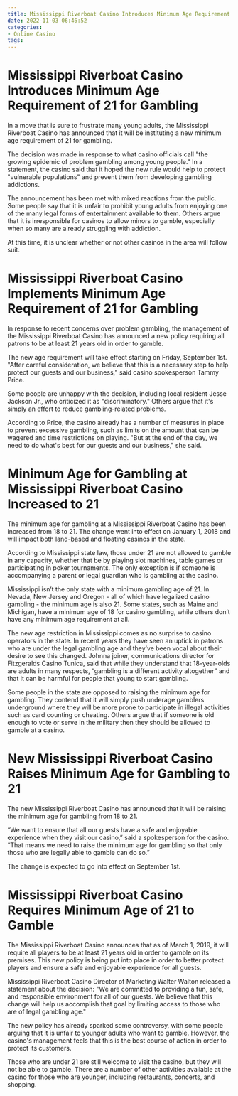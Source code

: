 ```yaml
---
title: Mississippi Riverboat Casino Introduces Minimum Age Requirement of 21 for Gambling
date: 2022-11-03 06:46:52
categories:
- Online Casino
tags:
---
```



#  Mississippi Riverboat Casino Introduces Minimum Age Requirement of 21 for Gambling

In a move that is sure to frustrate many young adults, the Mississippi Riverboat Casino has announced that it will be instituting a new minimum age requirement of 21 for gambling.

The decision was made in response to what casino officials call "the growing epidemic of problem gambling among young people." In a statement, the casino said that it hoped the new rule would help to protect "vulnerable populations" and prevent them from developing gambling addictions.

The announcement has been met with mixed reactions from the public. Some people say that it is unfair to prohibit young adults from enjoying one of the many legal forms of entertainment available to them. Others argue that it is irresponsible for casinos to allow minors to gamble, especially when so many are already struggling with addiction.

At this time, it is unclear whether or not other casinos in the area will follow suit.

#  Mississippi Riverboat Casino Implements Minimum Age Requirement of 21 for Gambling

In response to recent concerns over problem gambling, the management of the Mississippi Riverboat Casino has announced a new policy requiring all patrons to be at least 21 years old in order to gamble.

The new age requirement will take effect starting on Friday, September 1st. "After careful consideration, we believe that this is a necessary step to help protect our guests and our business," said casino spokesperson Tammy Price.

Some people are unhappy with the decision, including local resident Jesse Jackson Jr., who criticized it as "discriminatory." Others argue that it's simply an effort to reduce gambling-related problems.

According to Price, the casino already has a number of measures in place to prevent excessive gambling, such as limits on the amount that can be wagered and time restrictions on playing. "But at the end of the day, we need to do what's best for our guests and our business," she said.

#  Minimum Age for Gambling at Mississippi Riverboat Casino Increased to 21

The minimum age for gambling at a Mississippi Riverboat Casino has been increased from 18 to 21. The change went into effect on January 1, 2018 and will impact both land-based and floating casinos in the state.

According to Mississippi state law, those under 21 are not allowed to gamble in any capacity, whether that be by playing slot machines, table games or participating in poker tournaments. The only exception is if someone is accompanying a parent or legal guardian who is gambling at the casino.

Mississippi isn’t the only state with a minimum gambling age of 21. In Nevada, New Jersey and Oregon - all of which have legalized casino gambling - the minimum age is also 21. Some states, such as Maine and Michigan, have a minimum age of 18 for casino gambling, while others don’t have any minimum age requirement at all.

The new age restriction in Mississippi comes as no surprise to casino operators in the state. In recent years they have seen an uptick in patrons who are under the legal gambling age and they’ve been vocal about their desire to see this changed. Johnna joiner, communications director for Fitzgeralds Casino Tunica, said that while they understand that 18-year-olds are adults in many respects, “gambling is a different activity altogether” and that it can be harmful for people that young to start gambling.

Some people in the state are opposed to raising the minimum age for gambling. They contend that it will simply push underage gamblers underground where they will be more prone to participate in illegal activities such as card counting or cheating. Others argue that if someone is old enough to vote or serve in the military then they should be allowed to gamble at a casino.

#  New Mississippi Riverboat Casino Raises Minimum Age for Gambling to 21

The new Mississippi Riverboat Casino has announced that it will be raising the minimum age for gambling from 18 to 21.

“We want to ensure that all our guests have a safe and enjoyable experience when they visit our casino,” said a spokesperson for the casino. “That means we need to raise the minimum age for gambling so that only those who are legally able to gamble can do so.”

The change is expected to go into effect on September 1st.

#  Mississippi Riverboat Casino Requires Minimum Age of 21 to Gamble

The Mississippi Riverboat Casino announces that as of March 1, 2019, it will require all players to be at least 21 years old in order to gamble on its premises. This new policy is being put into place in order to better protect players and ensure a safe and enjoyable experience for all guests.

Mississippi Riverboat Casino Director of Marketing Walter Walton released a statement about the decision: "We are committed to providing a fun, safe, and responsible environment for all of our guests. We believe that this change will help us accomplish that goal by limiting access to those who are of legal gambling age."

The new policy has already sparked some controversy, with some people arguing that it is unfair to younger adults who want to gamble. However, the casino's management feels that this is the best course of action in order to protect its customers.

Those who are under 21 are still welcome to visit the casino, but they will not be able to gamble. There are a number of other activities available at the casino for those who are younger, including restaurants, concerts, and shopping.